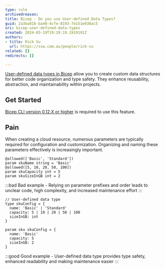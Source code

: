 ```yaml
---
type: rule
archivedreason:
title: Bicep - Do you use User-defined Data Types?
guid: 2a3ba816-ba40-4cfe-8193-7e151e038ac5
uri: bicep-user-defined-data-types
created: 2024-03-19T19:19:19.1919191Z
authors:
- title: Rick Su
  url: https://ssw.com.au/people/rick-su
related: []
redirects: []

---
```


[User-defined data types in Bicep](https://learn.microsoft.com/en-us/azure/azure-resource-manager/bicep/user-defined-data-types) allow you to create custom data structures for better code organization and type safety. They enhance reusability, abstraction, and maintainability within projects.

<!--endintro-->

## Get Started

[Bicep CLI version 0.12.X or higher](https://learn.microsoft.com/en-us/azure/azure-resource-manager/bicep/install) is required to use this feature.

## Pain

When creating a cloud resource, numerous parameters are typically required for configuration and customization. Organizing and naming these parameters effectively is increasingly important.

``` bicep
@allowed(['Basic', 'Standard'])
param skuName string = 'Basic'
@allowed([5, 10, 20, 50, 100])
param skuCapacity int = 5
param skuSizeInGB int = 2
```

:::bad
Bad example - Relying on parameter prefixes and order leads to unclear code, high complexity, and increased maintenance effort
:::

``` bicep
// User-defined data type
type skuConfig = {
  name: 'Basic' | 'Standard'
  capacity: 5 | 10 | 20 | 50 | 100
  sizeInGB: int
}

param sku skuConfig = {
  name: 'Basic'
  capacity: 5
  sizeInGB: 2
}
```

:::good
Good example - User-defined data type provides type safety, enhanced readability and making maintenance easier
:::
